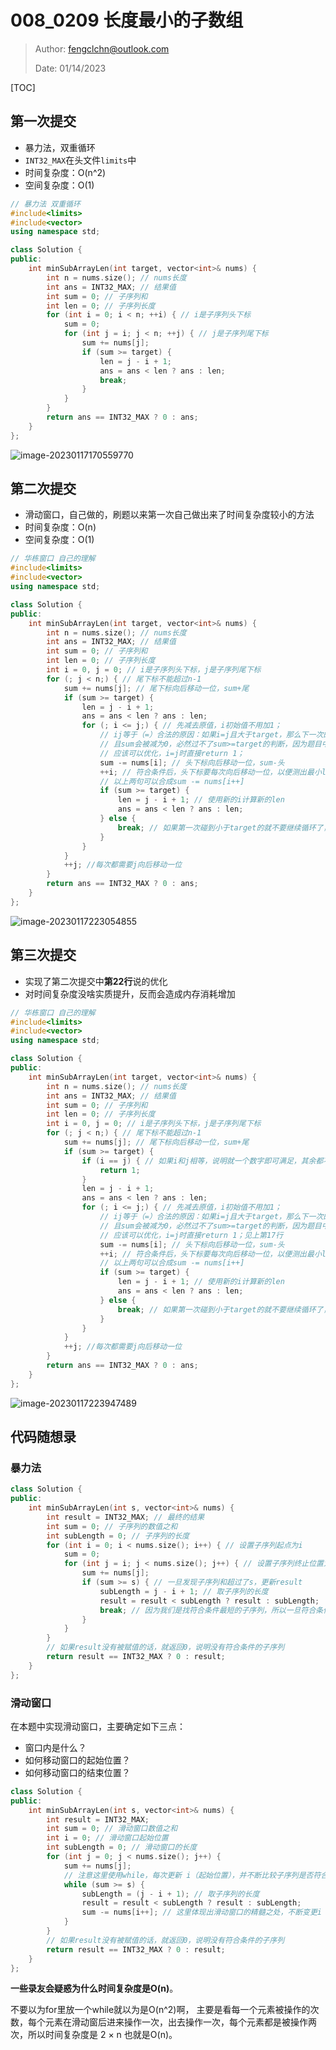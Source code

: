 # 008_0209 长度最小的子数组

> Author: fengclchn@outlook.com
>
> Date: 01/14/2023

[TOC]

## 第一次提交

* 暴力法，双重循环
* ``INT32_MAX``在头文件``limits``中
* 时间复杂度：O(n^2)
* 空间复杂度：O(1)

```c++
// 暴力法 双重循环
#include<limits>
#include<vector>
using namespace std;

class Solution {
public:
    int minSubArrayLen(int target, vector<int>& nums) {
        int n = nums.size(); // nums长度
        int ans = INT32_MAX; // 结果值
        int sum = 0; // 子序列和
        int len = 0; // 子序列长度
        for (int i = 0; i < n; ++i) { // i是子序列头下标
            sum = 0;
            for (int j = i; j < n; ++j) { // j是子序列尾下标
                sum += nums[j];
                if (sum >= target) {
                    len = j - i + 1;
                    ans = ans < len ? ans : len;
                    break;
                }
            }
        }
        return ans == INT32_MAX ? 0 : ans;
    }
};
```

![image-20230117170559770](https://histone-obs.obs.cn-southwest-2.myhuaweicloud.com/noteImg/image-20230117170559770.png)

## 第二次提交

* 滑动窗口，自己做的，刷题以来第一次自己做出来了时间复杂度较小的方法
* 时间复杂度：O(n)
* 空间复杂度：O(1)

```c++
// 华栋窗口 自己的理解
#include<limits>
#include<vector>
using namespace std;

class Solution {
public:
    int minSubArrayLen(int target, vector<int>& nums) {
        int n = nums.size(); // nums长度
        int ans = INT32_MAX; // 结果值
        int sum = 0; // 子序列和
        int len = 0; // 子序列长度
        int i = 0, j = 0; // i是子序列头下标，j是子序列尾下标
        for (; j < n;) { // 尾下标不能超过n-1
            sum += nums[j]; // 尾下标向后移动一位，sum+尾
            if (sum >= target) {
                len = j - i + 1;
                ans = ans < len ? ans : len;
                for (; i <= j;) { // 先减去原值，i初始值不用加1；
                    // ij等于（=）合法的原因：如果i=j且大于target，那么下一次的大循环中是不能再出现这一个数字的
                    // 且sum会被减为0，必然过不了sum>=target的判断，因为题目中target大于等于1
                    // 应该可以优化，i=j时直接return 1；
                    sum -= nums[i]; // 头下标向后移动一位，sum-头
                    ++i; // 符合条件后，头下标要每次向后移动一位，以便测出最小len
                    // 以上两句可以合成sum -= nums[i++]
                    if (sum >= target) {
                        len = j - i + 1; // 使用新的i计算新的len
                        ans = ans < len ? ans : len;
                    } else {
                        break; // 如果第一次碰到小于target的就不要继续循环了，保留当前状态退出头下标循环
                    }
                }
            }
            ++j; //每次都需要j向后移动一位
        }
        return ans == INT32_MAX ? 0 : ans;
    }
};
```

![image-20230117223054855](https://histone-obs.obs.cn-southwest-2.myhuaweicloud.com/noteImg/image-20230117223054855.png)

## 第三次提交

* 实现了第二次提交中**第22行**说的优化
* 对时间复杂度没啥实质提升，反而会造成内存消耗增加

```c++
// 华栋窗口 自己的理解
#include<limits>
#include<vector>
using namespace std;

class Solution {
public:
    int minSubArrayLen(int target, vector<int>& nums) {
        int n = nums.size(); // nums长度
        int ans = INT32_MAX; // 结果值
        int sum = 0; // 子序列和
        int len = 0; // 子序列长度
        int i = 0, j = 0; // i是子序列头下标，j是子序列尾下标
        for (; j < n;) { // 尾下标不能超过n-1
            sum += nums[j]; // 尾下标向后移动一位，sum+尾
            if (sum >= target) {
                if (i == j) { // 如果i和j相等，说明就一个数字即可满足，其余都不用判断了
                    return 1;
                }
                len = j - i + 1;
                ans = ans < len ? ans : len;
                for (; i <= j;) { // 先减去原值，i初始值不用加1；
                    // ij等于（=）合法的原因：如果i=j且大于target，那么下一次的大循环中是不能再出现这一个数字的
                    // 且sum会被减为0，必然过不了sum>=target的判断，因为题目中target大于等于1
                    // 应该可以优化，i=j时直接return 1；见上第17行
                    sum -= nums[i]; // 头下标向后移动一位，sum-头
                    ++i; // 符合条件后，头下标要每次向后移动一位，以便测出最小len
                    // 以上两句可以合成sum -= nums[i++]
                    if (sum >= target) {
                        len = j - i + 1; // 使用新的i计算新的len
                        ans = ans < len ? ans : len;
                    } else {
                        break; // 如果第一次碰到小于target的就不要继续循环了，保留当前状态退出头下标循环
                    }
                }
            }
            ++j; //每次都需要j向后移动一位
        }
        return ans == INT32_MAX ? 0 : ans;
    }
};
```

![image-20230117223947489](https://histone-obs.obs.cn-southwest-2.myhuaweicloud.com/noteImg/image-20230117223947489.png)

## 代码随想录

### 暴力法

```c++
class Solution {
public:
    int minSubArrayLen(int s, vector<int>& nums) {
        int result = INT32_MAX; // 最终的结果
        int sum = 0; // 子序列的数值之和
        int subLength = 0; // 子序列的长度
        for (int i = 0; i < nums.size(); i++) { // 设置子序列起点为i
            sum = 0;
            for (int j = i; j < nums.size(); j++) { // 设置子序列终止位置为j
                sum += nums[j];
                if (sum >= s) { // 一旦发现子序列和超过了s，更新result
                    subLength = j - i + 1; // 取子序列的长度
                    result = result < subLength ? result : subLength;
                    break; // 因为我们是找符合条件最短的子序列，所以一旦符合条件就break
                }
            }
        }
        // 如果result没有被赋值的话，就返回0，说明没有符合条件的子序列
        return result == INT32_MAX ? 0 : result;
    }
};
```

### 滑动窗口

在本题中实现滑动窗口，主要确定如下三点：

- 窗口内是什么？
- 如何移动窗口的起始位置？
- 如何移动窗口的结束位置？

```c++
class Solution {
public:
    int minSubArrayLen(int s, vector<int>& nums) {
        int result = INT32_MAX;
        int sum = 0; // 滑动窗口数值之和
        int i = 0; // 滑动窗口起始位置
        int subLength = 0; // 滑动窗口的长度
        for (int j = 0; j < nums.size(); j++) {
            sum += nums[j];
            // 注意这里使用while，每次更新 i（起始位置），并不断比较子序列是否符合条件
            while (sum >= s) {
                subLength = (j - i + 1); // 取子序列的长度
                result = result < subLength ? result : subLength;
                sum -= nums[i++]; // 这里体现出滑动窗口的精髓之处，不断变更i（子序列的起始位置）
            }
        }
        // 如果result没有被赋值的话，就返回0，说明没有符合条件的子序列
        return result == INT32_MAX ? 0 : result;
    }
};
```

**一些录友会疑惑为什么时间复杂度是O(n)**。

不要以为for里放一个while就以为是O(n^2)啊， 主要是看每一个元素被操作的次数，每个元素在滑动窗后进来操作一次，出去操作一次，每个元素都是被操作两次，所以时间复杂度是 2 × n 也就是O(n)。
